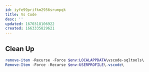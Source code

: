 ```yaml
---
id: iyfe99prifkm2956srumpqk
title: Vs Code
desc: ''
updated: 1670318106922
created: 1663335829621
---
```


## Clean Up

```powershell
remove-item -Recurse -Force $env:LOCALAPPDATA\vscode-sqltools\
Remove-Item -Force -Recurse $env:USERPROFILE\.vscode\
```
